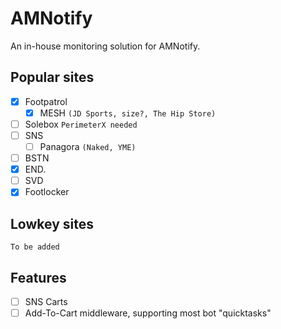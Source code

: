 # AMNotify
An in-house monitoring solution for AMNotify.

## Popular sites
- [x] Footpatrol
  - [x] MESH `(JD Sports, size?, The Hip Store)`
- [ ] Solebox `PerimeterX needed`
- [ ] SNS
  - [ ] Panagora `(Naked, YME)`
- [ ] BSTN
- [x] END.
- [ ] SVD
- [x] Footlocker

## Lowkey sites
```
To be added
```

## Features
- [ ] SNS Carts
- [ ] Add-To-Cart middleware, supporting most bot "quicktasks"
